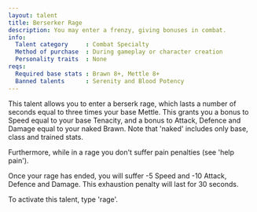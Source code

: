 ```yaml
---
layout: talent
title: Berserker Rage
description: You may enter a frenzy, giving bonuses in combat.
info:
  Talent category     : Combat Specialty
  Method of purchase  : During gameplay or character creation
  Personality traits  : None
reqs:
  Required base stats : Brawn 8+, Mettle 8+
  Banned talents      : Serenity and Blood Potency
---
```


This talent allows you to enter a berserk rage, which lasts a number of seconds equal to three times your base Mettle. This grants you a bonus to Speed equal to your base Tenacity, and a bonus to Attack, Defence and Damage equal to your naked Brawn. Note that 'naked' includes only base, class and trained stats.

Furthermore, while in a rage you don't suffer pain penalties (see 'help pain').

Once your rage has ended, you will suffer -5 Speed and -10 Attack, Defence and Damage. This exhaustion penalty will last for 30 seconds.

To activate this talent, type 'rage'.